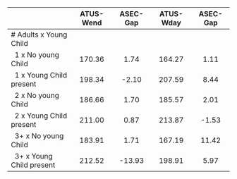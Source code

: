 
|                      |    ATUS-Wend |     ASEC-Gap |    ATUS-Wday |     ASEC-Gap |
| -------------------- | :----------: | :----------: | :----------: | :----------: |
| # Adults x Young Child |              |              |              |              |
| &nbsp;&nbsp;1 x No young Child |       170.36 |         1.74 |       164.27 |         1.11 |
| &nbsp;&nbsp;1 x Young Child present |       198.34 |        -2.10 |       207.59 |         8.44 |
| &nbsp;&nbsp;2 x No young Child |       186.66 |         1.70 |       185.57 |         2.01 |
| &nbsp;&nbsp;2 x Young Child present |       211.00 |         0.87 |       213.87 |        -1.53 |
| &nbsp;&nbsp;3+ x No young Child |       183.91 |         1.71 |       167.19 |        11.42 |
| &nbsp;&nbsp;3+ x Young Child present |       212.52 |       -13.93 |       198.91 |         5.97 |

